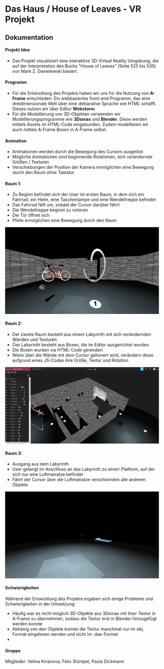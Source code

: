 # Das Haus / House of Leaves - VR Projekt
## Dokumentation

#### Projekt Idee
+ Das Projekt visualisiert eine interaktive 3D-Virtual Reality Umgebung, die auf der Interpretation des Buchs "House of Leaves" (Seite 525 bis 535) von Mark Z. Danielewski basiert.

#### Programm
+ Für die Entwicklung des Projekts haben wir uns für die Nutzung von **A-Frame** entschieden:
Ein webbasiertes front-end Programm, das eine dreidimensionale Welt über eine deklarative Sprache wie HTML schafft.
Dieses nutzen wir über Editor **Webstorm**.
+ Für die Modellierung von 3D-Objekten verwenden wir Modellierungsprogramme wie **3Dsmax** und **Blender**. Diese werden mittels Assets im HTML-Code eingebunden. Zudem modellieren wir auch mittels A-Frame Boxen in A-Frame selbst.

#### Animation
+ Animationen werden durch die Bewegung des Cursors ausgelöst
+ Mögliche Animationen sind beginnende Rotationen, sich verändernde Größen / Texturen 
+ Verschiebungen der Position der Kamera ermöglichen eine Bewegung durch den Raum ohne Tastatur 

#### Raum 1:
+ Zu Beginn befindet sich der User im ersten Raum, in dem sich ein Fahrrad, ein Helm, eine Taschenlampe und eine Wendeltreppe befindet 
+ Das Fahrrad fällt um, sobald der Cursor darüber fährt
+ Die Wendeltreppe beginnt zu rotieren
+ Die Tür öffnet sich
+ Pfeile ermöglichen eine Bewegung durch den Raum

![](https://github.com/VRMediaTransformation/DasHaus/blob/master/Raum1.PNG)

#### Raum 2:
+ Der zweite Raum besteht aus einem Labyrinth mit sich verändernden Wänden und Texturen
+ Das Labyrinth besteht aus Boxen, die im Editor ausgerichtet wurden
+ Die Boxen wurden via HTML-Code gerendert
+ Wenn über die Wände mit dem Cursor gehovert wird, verändern diese aufgrund eines JS-Codes ihre Größe, Textur und Rotation

![](https://github.com/VRMediaTransformation/DasHaus/blob/master/Raum2.PNG)

#### Raum 3:
+ Ausgang aus dem Labyrinth
+ User gelangt im Anschluss an das Labyrinth zu einerr Platform, auf der sich nur eine Luftmatratze befindet
+ Fährt der Cursor über die Luftmatratze verschwinden alle anderen Objekte

![](https://github.com/VRMediaTransformation/DasHaus/blob/master/Raum3.png)

#### Schwierigkeiten
Während der Entwicklung des Projekts ergaben sich einige Probleme und Schwierigkeiten in der Umsetzung:
+ Häufig war es nicht möglich 3D-Objekte aus 3Dsmax mit ihrer Textur in A-Frame zu übernehmen, sodass die Textur erst in Blender hinzugefügt werden konnte
+ Abhänig von den Objekte konnte die Textur manchmal nur im obj. Format eingelesen werden und nicht im .dae-Format
+ 

#### Gruppe
Mitglieder:
Velina Kinanova,
Felix Stümpel,
Paula Dickmann




